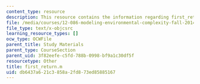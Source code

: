 ```yaml
---
content_type: resource
description: This resource contains the information regarding first_return.m.
file: /media/courses/12-086-modeling-environmental-complexity-fall-2014/db6437a621c3858a2fd873ed85885167_first_return.m
file_type: text/x-objcsrc
learning_resource_types: []
ocw_type: OCWFile
parent_title: Study Materials
parent_type: CourseSection
parent_uid: 3f82eefe-c5fd-788b-0998-bf9a1c30df5f
resourcetype: Other
title: first_return.m
uid: db6437a6-21c3-858a-2fd8-73ed85885167
---
```

